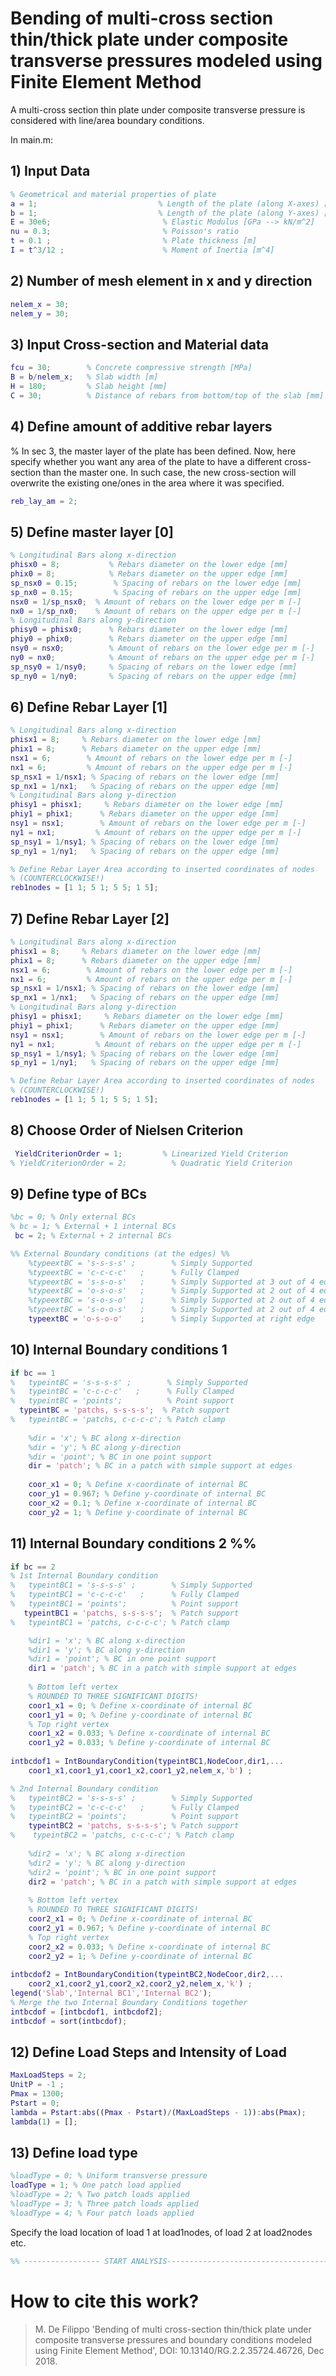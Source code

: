 # Bending of multi-cross section thin/thick plate under composite transverse pressures modeled using Finite Element Method


A multi-cross section thin plate under composite transverse pressure is considered with line/area boundary conditions. 

In main.m:
	
## 1) Input Data
```matlab
% Geometrical and material properties of plate
a = 1;                           % Length of the plate (along X-axes) [m]
b = 1;                           % Length of the plate (along Y-axes) [m]
E = 30e6;                         % Elastic Modulus [GPa --> kN/m^2]
nu = 0.3;                         % Poisson's ratio
t = 0.1 ;                         % Plate thickness [m]
I = t^3/12 ;                      % Moment of Inertia [m^4]
```

## 2) Number of mesh element in x and y direction
```matlab
nelem_x = 30;
nelem_y = 30;
```

## 3) Input Cross-section and Material data 
```matlab
fcu = 30;        % Concrete compressive strength [MPa] 
B = b/nelem_x;   % Slab width [m]
H = 180;         % Slab height [mm]
C = 30;          % Distance of rebars from bottom/top of the slab [mm]
```

## 4) Define amount of additive rebar layers
% In sec 3, the master layer of the plate has been defined. Now, here specify whether you want any area of the plate to have a different cross-section than the master one. In such case, the new cross-section will overwrite the existing one/ones in the area where it was specified.

```matlab
reb_lay_am = 2; 
```

## 5) Define master layer [0] 
```matlab
% Longitudinal Bars along x-direction
phisx0 = 8;           % Rebars diameter on the lower edge [mm]
phix0 = 8;            % Rebars diameter on the upper edge [mm]
sp_nsx0 = 0.15;        % Spacing of rebars on the lower edge [mm]
sp_nx0 = 0.15;         % Spacing of rebars on the upper edge [mm]
nsx0 = 1/sp_nsx0;  % Amount of rebars on the lower edge per m [-]
nx0 = 1/sp_nx0;    % Amount of rebars on the upper edge per m [-]
% Longitudinal Bars along y-direction
phisy0 = phisx0;      % Rebars diameter on the lower edge [mm]
phiy0 = phix0;        % Rebars diameter on the upper edge [mm]
nsy0 = nsx0;          % Amount of rebars on the lower edge per m [-]
ny0 = nx0;            % Amount of rebars on the upper edge per m [-]
sp_nsy0 = 1/nsy0;     % Spacing of rebars on the lower edge [mm]
sp_ny0 = 1/ny0;       % Spacing of rebars on the upper edge [mm]
```

## 6) Define Rebar Layer [1]
```matlab
% Longitudinal Bars along x-direction
phisx1 = 8;     % Rebars diameter on the lower edge [mm]
phix1 = 8;      % Rebars diameter on the upper edge [mm]
nsx1 = 6;        % Amount of rebars on the lower edge per m [-]
nx1 = 6;         % Amount of rebars on the upper edge per m [-]
sp_nsx1 = 1/nsx1; % Spacing of rebars on the lower edge [mm]
sp_nx1 = 1/nx1;   % Spacing of rebars on the upper edge [mm]
% Longitudinal Bars along y-direction
phisy1 = phisx1;     % Rebars diameter on the lower edge [mm]
phiy1 = phix1;      % Rebars diameter on the upper edge [mm]
nsy1 = nsx1;        % Amount of rebars on the lower edge per m [-]
ny1 = nx1;         % Amount of rebars on the upper edge per m [-]
sp_nsy1 = 1/nsy1; % Spacing of rebars on the lower edge [mm]
sp_ny1 = 1/ny1;   % Spacing of rebars on the upper edge [mm]

% Define Rebar Layer Area according to inserted coordinates of nodes
% (COUNTERCLOCKWISE!)
reb1nodes = [1 1; 5 1; 5 5; 1 5];
```

## 7) Define Rebar Layer [2]
```matlab
% Longitudinal Bars along x-direction
phisx1 = 8;     % Rebars diameter on the lower edge [mm]
phix1 = 8;      % Rebars diameter on the upper edge [mm]
nsx1 = 6;        % Amount of rebars on the lower edge per m [-]
nx1 = 6;         % Amount of rebars on the upper edge per m [-]
sp_nsx1 = 1/nsx1; % Spacing of rebars on the lower edge [mm]
sp_nx1 = 1/nx1;   % Spacing of rebars on the upper edge [mm]
% Longitudinal Bars along y-direction
phisy1 = phisx1;     % Rebars diameter on the lower edge [mm]
phiy1 = phix1;      % Rebars diameter on the upper edge [mm]
nsy1 = nsx1;        % Amount of rebars on the lower edge per m [-]
ny1 = nx1;         % Amount of rebars on the upper edge per m [-]
sp_nsy1 = 1/nsy1; % Spacing of rebars on the lower edge [mm]
sp_ny1 = 1/ny1;   % Spacing of rebars on the upper edge [mm]

% Define Rebar Layer Area according to inserted coordinates of nodes
% (COUNTERCLOCKWISE!)
reb1nodes = [1 1; 5 1; 5 5; 1 5];
```

## 8) Choose Order of Nielsen Criterion
```matlab
 YieldCriterionOrder = 1;         % Linearized Yield Criterion
% YieldCriterionOrder = 2;          % Quadratic Yield Criterion
```

## 9) Define type of BCs 
```matlab
%bc = 0; % Only external BCs
% bc = 1; % External + 1 internal BCs
 bc = 2; % External + 2 internal BCs

%% External Boundary conditions (at the edges) %%
    %typeextBC = 's-s-s-s' ;        % Simply Supported
    %typeextBC = 'c-c-c-c'   ;      % Fully Clamped
    %typeextBC = 's-s-o-s'   ;      % Simply Supported at 3 out of 4 edges
    %typeextBC = 'o-s-o-s'   ;      % Simply Supported at 2 out of 4 edges
    %typeextBC = 's-o-s-o'   ;      % Simply Supported at 2 out of 4 edges
    %typeextBC = 's-o-o-s'   ;      % Simply Supported at 2 out of 4 edges 
    typeextBC = 'o-s-o-o'    ;      % Simply Supported at right edge   
```

## 10) Internal Boundary conditions 1 
```matlab
if bc == 1
%   typeintBC = 's-s-s-s' ;        % Simply Supported
%   typeintBC = 'c-c-c-c'   ;      % Fully Clamped
%   typeintBC = 'points';          % Point support
  typeintBC = 'patchs, s-s-s-s';  % Patch support
%   typeintBC = 'patchs, c-c-c-c'; % Patch clamp
    
    %dir = 'x'; % BC along x-direction
    %dir = 'y'; % BC along y-direction
    %dir = 'point'; % BC in one point support
    dir = 'patch'; % BC in a patch with simple support at edges
    
    coor_x1 = 0; % Define x-coordinate of internal BC
    coor_y1 = 0.967; % Define y-coordinate of internal BC
    coor_x2 = 0.1; % Define x-coordinate of internal BC
    coor_y2 = 1; % Define y-coordinate of internal BC
```

## 11) Internal Boundary conditions 2 %%
```matlab
if bc == 2
% 1st Internal Boundary condition
%   typeintBC1 = 's-s-s-s' ;        % Simply Supported
%   typeintBC1 = 'c-c-c-c'   ;      % Fully Clamped
%   typeintBC1 = 'points';          % Point support
   typeintBC1 = 'patchs, s-s-s-s';  % Patch support
%   typeintBC1 = 'patchs, c-c-c-c'; % Patch clamp

    %dir1 = 'x'; % BC along x-direction
    %dir1 = 'y'; % BC along y-direction
    %dir1 = 'point'; % BC in one point support
    dir1 = 'patch'; % BC in a patch with simple support at edges
    
    % Bottom left vertex
    % ROUNDED TO THREE SIGNIFICANT DIGITS!
    coor1_x1 = 0; % Define x-coordinate of internal BC
    coor1_y1 = 0; % Define y-coordinate of internal BC
    % Top right vertex
    coor1_x2 = 0.033; % Define x-coordinate of internal BC
    coor1_y2 = 0.033; % Define y-coordinate of internal BC
    
intbcdof1 = IntBoundaryCondition(typeintBC1,NodeCoor,dir1,...
    coor1_x1,coor1_y1,coor1_x2,coor1_y2,nelem_x,'b') ;

% 2nd Internal Boundary condition
%   typeintBC2 = 's-s-s-s' ;        % Simply Supported
%   typeintBC2 = 'c-c-c-c'   ;      % Fully Clamped
%   typeintBC2 = 'points';          % Point support
    typeintBC2 = 'patchs, s-s-s-s'; % Patch support
%    typeintBC2 = 'patchs, c-c-c-c'; % Patch clamp
    
    %dir2 = 'x'; % BC along x-direction
    %dir2 = 'y'; % BC along y-direction
    %dir2 = 'point'; % BC in one point support
    dir2 = 'patch'; % BC in a patch with simple support at edges
    
    % Bottom left vertex
    % ROUNDED TO THREE SIGNIFICANT DIGITS!
    coor2_x1 = 0; % Define x-coordinate of internal BC
    coor2_y1 = 0.967; % Define y-coordinate of internal BC
    % Top right vertex
    coor2_x2 = 0.033; % Define x-coordinate of internal BC
    coor2_y2 = 1; % Define y-coordinate of internal BC
    
intbcdof2 = IntBoundaryCondition(typeintBC2,NodeCoor,dir2,...
    coor2_x1,coor2_y1,coor2_x2,coor2_y2,nelem_x,'k') ;
legend('Slab','Internal BC1','Internal BC2');
% Merge the two Internal Boundary Conditions together
intbcdof = [intbcdof1, intbcdof2];
intbcdof = sort(intbcdof);
```

## 12) Define Load Steps and Intensity of Load
```matlab
MaxLoadSteps = 2;                                                      % Define Maximum Amount of Load Steps    
UnitP = -1 ;                                                           % Define Unit Load [kN/m^2]
Pmax = 1300;                                                           % Define Maximum Load [kN/m^2]
Pstart = 0;                                                            % Starting Load [kN/m^2]
lambda = Pstart:abs((Pmax - Pstart)/(MaxLoadSteps - 1)):abs(Pmax);     % Define Incrementing Load Factor [-]
lambda(1) = [];              
```

## 13) Define load type
```matlab
%loadType = 0; % Uniform transverse pressure
loadType = 1; % One patch load applied
%loadType = 2; % Two patch loads applied
%loadType = 3; % Three patch loads applied
%loadType = 4; % Four patch loads applied
```

Specify the load location of load 1 at load1nodes, of load 2 at load2nodes etc.

```matlab
%% ----------------- START ANALYSIS------------------------------------%%
```

# How to cite this work?
> M. De Filippo 'Bending of multi cross-section thin/thick plate under composite transverse pressures and boundary conditions modeled using Finite Element Method', DOI: 10.13140/RG.2.2.35724.46726, Dec 2018.
